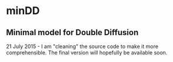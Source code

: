 # minDD
Minimal model for Double Diffusion
---
21 July 2015 - I am "cleaning" the source code to make it more comprehensible. The final version will hopefully be available soon.
